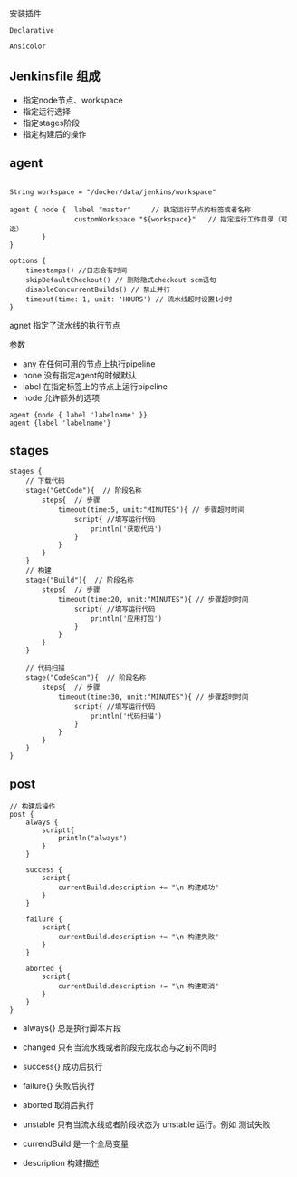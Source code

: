 

安装插件

```
Declarative

Ansicolor
```



## Jenkinsfile 组成

* 指定node节点、workspace
* 指定运行选择
* 指定stages阶段
* 指定构建后的操作

## agent

```

String workspace = "/docker/data/jenkins/workspace"

agent { node {	label "master"     // 执定运行节点的标签或者名称
				customWorkspace "${workspace}"   // 指定运行工作目录（可选）
		}
}

options {
	timestamps() //日志会有时间
	skipDefaultCheckout() // 删除隐式checkout scm语句
	disableConcurrentBuilds() // 禁止并行
	timeout(time: 1, unit: 'HOURS') // 流水线超时设置1小时
}
```

agnet 指定了流水线的执行节点

参数

* any 在任何可用的节点上执行pipeline
* none 没有指定agent的时候默认
* label 在指定标签上的节点上运行pipeline
* node  允许额外的选项

```
agent {node { label 'labelname' }}
agent {label 'labelname'}
```

## stages

```
stages {
	// 下载代码
	stage("GetCode"){  // 阶段名称
		steps{  // 步骤
			timeout(time:5, unit:"MINUTES"){ // 步骤超时时间
				script{ //填写运行代码
					println('获取代码')
				}
			}
		}
	}
	// 构建
	stage("Build"){  // 阶段名称
		steps{  // 步骤
			timeout(time:20, unit:"MINUTES"){ // 步骤超时时间
				script{ //填写运行代码
					println('应用打包')
				}
			}
		}
	}
    
    // 代码扫描
	stage("CodeScan"){  // 阶段名称
		steps{  // 步骤
			timeout(time:30, unit:"MINUTES"){ // 步骤超时时间
				script{ //填写运行代码
					println('代码扫描')
				}
			}
		}
	}    
}
```

## post

```
// 构建后操作
post {
	always {
		scriptt{
			println("always")
		}
	}
	
	success {
		script{
			currentBuild.description += "\n 构建成功"
		}
	}
	
	failure {
		script{
			currentBuild.description += "\n 构建失败"
		}
	}
    
	aborted {
		script{
			currentBuild.description += "\n 构建取消"
		}
	}    
}
```

* always{} 总是执行脚本片段
* changed 只有当流水线或者阶段完成状态与之前不同时
* success{} 成功后执行
* failure{}   失败后执行
* aborted   取消后执行

* unstable 只有当流水线或者阶段状态为 unstable 运行。例如 测试失败

* currendBuild 是一个全局变量

* description 构建描述